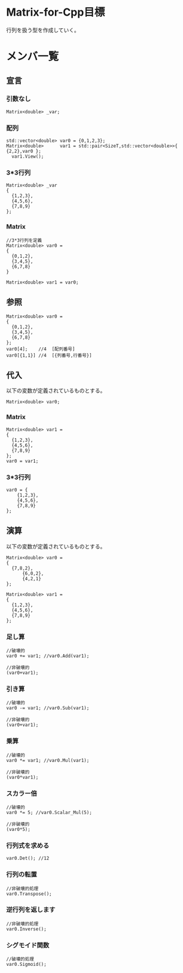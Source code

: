 # Matrix-for-Cpp目標
行列を扱う型を作成していく。
# メンバ一覧
## 宣言
### 引数なし
    Matrix<double> _var;
### 配列
    std::vector<double> var0 = {0,1,2,3};
    Matrix<double>      var1 = std::pair<SizeT,std::vector<double>>{ {2,2},var0 };
	  var1.View();
### 3*3行列
    Matrix<double> _var
    {
      {1,2,3},
      {4,5,6},
      {7,8,9}
    };
### Matrix
    //3*3行列を定義
    Matrix<double> var0 =
    {
      {0,1,2},
      {3,4,5},
      {6,7,8}
    }
    
    Matrix<double> var1 = var0;
## 参照
    Matrix<double> var0 =
    {
      {0,1,2},
      {3,4,5},
      {6,7,8}
    };
    var0[4];    //4  [配列番号]
    var0[{1,1}] //4  [{列番号,行番号}]
## 代入
以下の変数が定義されているものとする。

    Matrix<double> var0;

### Matrix
    Matrix<double> var1 =
    {
      {1,2,3},
      {4,5,6},
      {7,8,9}
    };
    var0 = var1;
### 3*3行列
    var0 = {
        {1,2,3},
        {4,5,6},
        {7,8,9}
    }; 
## 演算
以下の変数が定義されているものとする。
    
    Matrix<double> var0 = 
    {
      {7,8,2},
		  {6,0,2},
		  {4,2,1}
    };
    
    Matrix<double> var1 =
    {
      {1,2,3},
      {4,5,6},
      {7,8,9}
    };
    
### 足し算
    //破壊的
    var0 += var1; //var0.Add(var1);
    
    //非破壊的
    (var0+var1);
    
### 引き算
    //破壊的
    var0 -= var1; //var0.Sub(var1);
    
    //非破壊的
    (var0+var1);
    
### 乗算
    //破壊的
    var0 *= var1; //var0.Mul(var1);
    
    //非破壊的
    (var0*var1);
    
### スカラー倍
    //破壊的
    var0 *= 5; //var0.Scalar_Mul(5);
    
    //非破壊的
    (var0*5);
    
### 行列式を求める
    var0.Det(); //12
    
### 行列の転置
    //非破壊的処理
    var0.Transpose();
    
### 逆行列を返します
    //非破壊的処理
    var0.Inverse();
    
### シグモイド関数
    //破壊的処理
    var0.Sigmoid();
